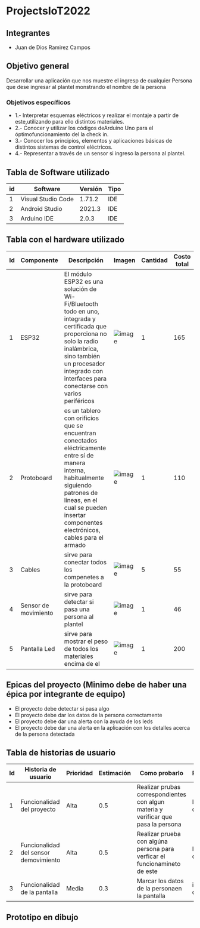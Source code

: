 # ProjectsIoT2022

## Integrantes
- Juan de Dios Ramirez Campos

## Objetivo general
Desarrollar una aplicación que nos muestre el ingresp de cualquier Persona que dese ingresar al plantel monstrando el nombre de la persona

### Objetivos específicos
- 1.- Interpretar esquemas eléctricos  y realizar el montaje a partir de este,utilizando para ello distintos materiales.
- 2.- Conocer y utilizar los códigos deArduino Uno para el óptimofuncionamiento del la check in.
- 3.- Conocer los principios, elementos y aplicaciones básicas de distintos sistemas de control eléctricos.
- 4.- Representar a través de un sensor si ingreso la persona al plantel.

## Tabla de Software utilizado
| id |  Software          |  Versión  |  Tipo  |
|----|--------------------|-----------|--------|
|  1 | Visual Studio Code |  1.71.2   |  IDE   |
|  2 | Android Studio     |  2021.3   |  IDE   |
|  3 | Arduino IDE        |  2.0.3    |  IDE   |

## Tabla con el hardware utilizado
| Id | Componente | Descripción | Imagen | Cantidad | Costo total |
|----|------------|-------------|--------|----------|-------------|
| 1  |   ESP32    | El módulo ESP32 es una solución de Wi-Fi/Bluetooth todo en uno, integrada y certificada que proporciona no solo la radio inalámbrica, sino también un procesador integrado con interfaces para conectarse con varios periféricos|![image](https://user-images.githubusercontent.com/99991865/192933367-82d60a6b-83a0-4d76-9aa7-742fb42d2d3c.png)|   1      |   165     
| 2  |Protoboard  |es un tablero con orificios que se encuentran conectados eléctricamente entre sí de manera interna, habitualmente siguiendo patrones de líneas, en el cual se pueden insertar componentes electrónicos, cables para el armado|![image](https://user-images.githubusercontent.com/99991865/192933683-d1955de9-b1fa-4063-8218-b822c8b7eedf.png)|   1      |     110        |
| 3 |Cables     |sirve para conectar todos los compenetes a la protoboard|![image](https://user-images.githubusercontent.com/99991865/192934122-6938a1d7-55a6-4caa-85c9-80a27cf06301.png)|   5      |    55        |
| 4 |Sensor de movimiento    |sirve para detectar si pasa una persona al plantel |![image](https://user-images.githubusercontent.com/99991865/217943615-be8ebd0f-887b-434f-91d3-f6254cd30d2b.png)|   1    |    46      |
| 5 | Pantalla Led    |sirve para mostrar el peso de todos los materiales encima de el |![image](https://user-images.githubusercontent.com/99991865/217882737-091d4989-5d35-4005-9cce-7e729f76f608.png)|   1    |    200      |

## Epicas del proyecto (Minimo debe de haber una épica por integrante de equipo)
- El proyecto debe detectar si pasa algo
- El proyecto debe dar los datos de la persona correctamente
- El proyecto debe dar una alerta con la ayuda de los leds
- El proyecto debe dar una alerta en la aplicación con los detalles acerca de la persona detectada

## Tabla de historias de usuario
| Id | Historia de usuario | Prioridad | Estimación | Como probarlo | Responsable |
|----|---------------------|-----------|------------|---------------|-------------|
| 1  | Funcionalidad del proyecto                    |  Alta         | 0.5           |Realizar prubas correspondientes con algun materia y verificar que pasa la persona            |Integrantes de equipo             |
| 2  |Funcionalidad del sensor demovimiento  | Alta          | 0.5          | Realizar prueba con algúna persona para verficar el funcionamineto de este           | Integrantes de equipo |
| 3  | Funcionalidad de la pantalla          | Media         |  0.3          | Marcar los datos de  la personaen la pantalla             |   integrantes del equipo          |

## Prototipo en dibujo


